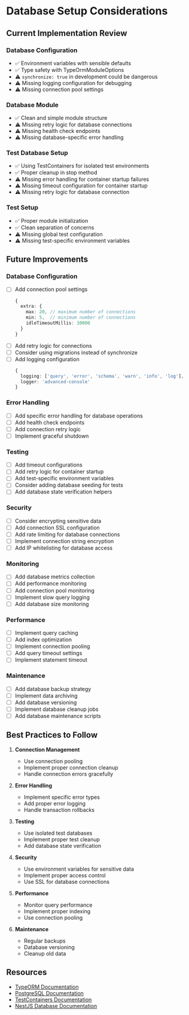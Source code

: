 # Database Setup Considerations

## Current Implementation Review

### Database Configuration
- ✅ Environment variables with sensible defaults
- ✅ Type safety with TypeOrmModuleOptions
- ⚠️ `synchronize: true` in development could be dangerous
- ⚠️ Missing logging configuration for debugging
- ⚠️ Missing connection pool settings

### Database Module
- ✅ Clean and simple module structure
- ⚠️ Missing retry logic for database connections
- ⚠️ Missing health check endpoints
- ⚠️ Missing database-specific error handling

### Test Database Setup
- ✅ Using TestContainers for isolated test environments
- ✅ Proper cleanup in stop method
- ⚠️ Missing error handling for container startup failures
- ⚠️ Missing timeout configuration for container startup
- ⚠️ Missing retry logic for database connection

### Test Setup
- ✅ Proper module initialization
- ✅ Clean separation of concerns
- ⚠️ Missing global test configuration
- ⚠️ Missing test-specific environment variables

## Future Improvements

### Database Configuration
- [ ] Add connection pool settings
  ```typescript
  {
    extra: {
      max: 20, // maximum number of connections
      min: 5,  // minimum number of connections
      idleTimeoutMillis: 30000
    }
  }
  ```
- [ ] Add retry logic for connections
- [ ] Consider using migrations instead of synchronize
- [ ] Add logging configuration
  ```typescript
  {
    logging: ['query', 'error', 'schema', 'warn', 'info', 'log'],
    logger: 'advanced-console'
  }
  ```

### Error Handling
- [ ] Add specific error handling for database operations
- [ ] Add health check endpoints
- [ ] Add connection retry logic
- [ ] Implement graceful shutdown

### Testing
- [ ] Add timeout configurations
- [ ] Add retry logic for container startup
- [ ] Add test-specific environment variables
- [ ] Consider adding database seeding for tests
- [ ] Add database state verification helpers

### Security
- [ ] Consider encrypting sensitive data
- [ ] Add connection SSL configuration
- [ ] Add rate limiting for database connections
- [ ] Implement connection string encryption
- [ ] Add IP whitelisting for database access

### Monitoring
- [ ] Add database metrics collection
- [ ] Add performance monitoring
- [ ] Add connection pool monitoring
- [ ] Implement slow query logging
- [ ] Add database size monitoring

### Performance
- [ ] Implement query caching
- [ ] Add index optimization
- [ ] Implement connection pooling
- [ ] Add query timeout settings
- [ ] Implement statement timeout

### Maintenance
- [ ] Add database backup strategy
- [ ] Implement data archiving
- [ ] Add database versioning
- [ ] Implement database cleanup jobs
- [ ] Add database maintenance scripts

## Best Practices to Follow

1. **Connection Management**
   - Use connection pooling
   - Implement proper connection cleanup
   - Handle connection errors gracefully

2. **Error Handling**
   - Implement specific error types
   - Add proper error logging
   - Handle transaction rollbacks

3. **Testing**
   - Use isolated test databases
   - Implement proper test cleanup
   - Add database state verification

4. **Security**
   - Use environment variables for sensitive data
   - Implement proper access control
   - Use SSL for database connections

5. **Performance**
   - Monitor query performance
   - Implement proper indexing
   - Use connection pooling

6. **Maintenance**
   - Regular backups
   - Database versioning
   - Cleanup old data

## Resources

- [TypeORM Documentation](https://typeorm.io/)
- [PostgreSQL Documentation](https://www.postgresql.org/docs/)
- [TestContainers Documentation](https://www.testcontainers.org/)
- [NestJS Database Documentation](https://docs.nestjs.com/techniques/database) 